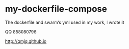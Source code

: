 # my-dockerfile-compose
The dockerfile and swarm‘s yml used in my work,  I wrote it 

QQ 858080796

http://qmjq.github.io
